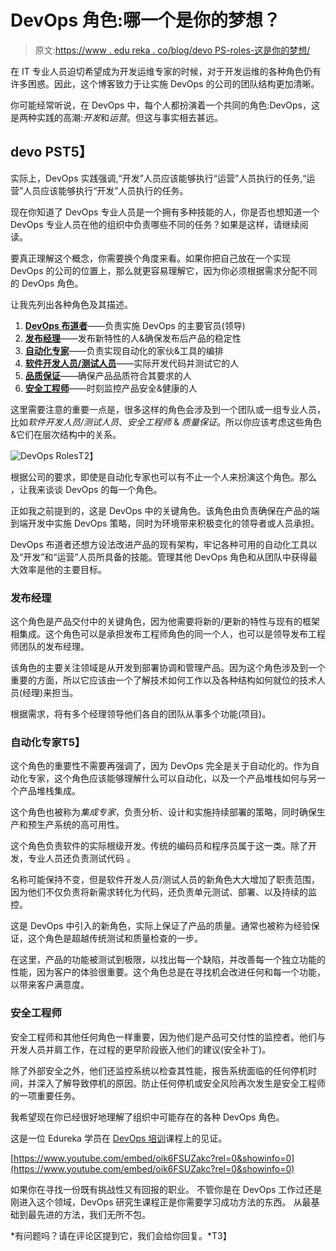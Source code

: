 # DevOps 角色:哪一个是你的梦想？

> 原文:[https://www . edu reka . co/blog/devo PS-roles-这是你的梦想/](https://www.edureka.co/blog/devops-roles-which-is-your-dream/)

在 IT 专业人员迫切希望成为开发运维专家的时候，对于开发运维的各种角色仍有许多困惑。因此，这个博客致力于让实施 DevOps 的公司的团队结构更加清晰。

你可能经常听说，在 DevOps 中，每个人都扮演着一个共同的角色:DevOps，这是两种实践的高潮:*开发*和*运营*。但这与事实相去甚远。

## **devo PS**T5】

实际上，DevOps 实践强调,“开发”人员应该能够执行“运营”人员执行的任务,“运营”人员应该能够执行“开发”人员执行的任务。

现在你知道了 DevOps 专业人员是一个拥有多种技能的人，你是否也想知道一个 DevOps 专业人员在他的组织中负责哪些不同的任务？如果是这样，请继续阅读。

要真正理解这个概念，你需要换个角度来看。如果你把自己放在一个实现 DevOps 的公司的位置上，那么就更容易理解它，因为你必须根据需求分配不同的 DevOps 角色。

让我先列出各种角色及其描述。

1.  [**DevOps 布道者**](#DevOpsEvangelist)——负责实施 DevOps 的主要官员(领导)
2.  **[发布经理](#ReleaseManager)**——发布新特性的人&确保发布后产品的稳定性
3.  **[自动化专家](#AutomationExpert)**——负责实现自动化的家伙&工具的编排
4.  **[软件开发人员/测试人员](#SWDeveloperOrTester)**——实际开发代码并测试它的人
5.  **[品质保证](#QualityAssurance)**——确保产品品质符合其要求的人
6.  **[安全工程师](#SecurityEngineer)**——时刻监控产品安全&健康的人

这里需要注意的重要一点是，很多这样的角色会涉及到一个团队或一组专业人员，比如*软件开发人员/测试人员*、*安全工程师* & *质量保证*。所以你应该考虑这些角色&它们在层次结构中的关系。

![DevOps Roles](../Images/fa196c2b29a7e28abcee3a02151562a7.png)T2】

根据公司的要求，即使是自动化专家也可以有不止一个人来扮演这个角色。那么 ，让我来谈谈 DevOps 的每一个角色。

正如我之前提到的，这是 DevOps 中的关键角色。该角色由负责确保在产品的端到端开发中实施 DevOps 策略，同时为环境带来积极变化的领导者或人员承担。

DevOps 布道者还想方设法改进产品的现有架构，牢记各种可用的自动化工具以及“开发”和“运营”人员所具备的技能。管理其他 DevOps 角色和从团队中获得最大效率是他的主要目标。

### **发布经理**

这个角色是产品交付中的关键角色，因为他需要将新的/更新的特性与现有的框架相集成。这个角色可以是承担发布工程师角色的同一个人，也可以是领导发布工程师团队的发布经理。

该角色的主要关注领域是从开发到部署协调和管理产品。因为这个角色涉及到一个重要的方面，所以它应该由一个了解技术如何工作以及各种结构如何就位的技术人员(经理)来担当。

根据需求，将有多个经理领导他们各自的团队从事多个功能(项目)。

### **自动化专家**T5】

这个角色的重要性不需要再强调了，因为 DevOps 完全是关于自动化的。作为自动化专家，这个角色应该能够理解什么可以自动化，以及一个产品堆栈如何与另一个产品堆栈集成。

这个角色也被称为*集成专家*，负责分析、设计和实施持续部署的策略，同时确保生产和预生产系统的高可用性。

这个角色负责软件的实际根级开发。传统的编码员和程序员属于这一类。除了开发，专业人员还负责测试代码 。

名称可能保持不变，但是软件开发人员/测试人员的新角色大大增加了职责范围，因为他们不仅负责将新需求转化为代码，还负责单元测试、部署、以及持续的监控。

这是 DevOps 中引入的新角色，实际上保证了产品的质量。通常也被称为经验保证，这个角色是超越传统测试和质量检查的一步。

在这里，产品的功能被测试到极限，以找出每一个缺陷，并改善每一个独立功能的性能，因为客户的体验很重要。这个角色总是在寻找机会改进任何和每一个功能，以带来客户满意度。

### **安全工程师**

安全工程师和其他任何角色一样重要，因为他们是产品可交付性的监控者。他们与开发人员并肩工作，在过程的更早阶段嵌入他们的建议(安全补丁)。

除了外部安全之外，他们还监控系统以检查其性能，报告系统面临的任何停机时间，并深入了解导致停机的原因。防止任何停机或安全风险再次发生是安全工程师的一项重要任务。

我希望现在你已经很好地理解了组织中可能存在的各种 DevOps 角色。

这是一位 Edureka 学员在 [DevOps 培训](https://www.edureka.co/devops-certification-training)课程上的见证。

[https://www.youtube.com/embed/oik6FSUZakc?rel=0&showinfo=0](https://www.youtube.com/embed/oik6FSUZakc?rel=0&showinfo=0)

如果你在寻找一份既有挑战性又有回报的职业。 不管你是在 DevOps 工作过还是刚进入这个领域，DevOps 研究生课程正是你需要学习成功方法的东西。 从最基础到最先进的方法，我们无所不包。

*有问题吗？请在评论区提到它，我们会给你回复。*T3】